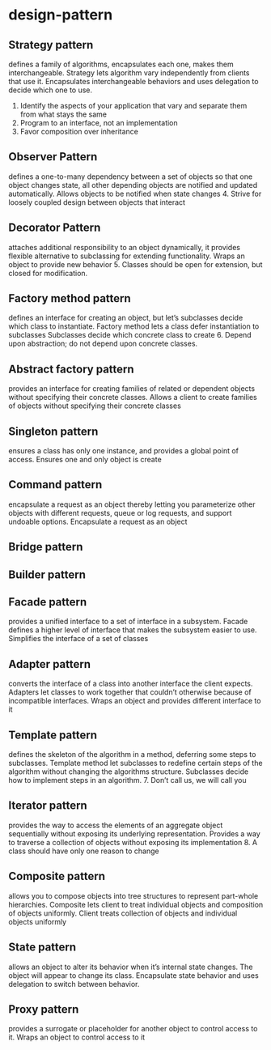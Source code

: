 # design-pattern

## Strategy pattern 
defines a family of algorithms, encapsulates each one, makes them interchangeable. Strategy lets algorithm vary independently from clients that use it.
Encapsulates interchangeable behaviors and uses delegation to decide which one to use.
1. Identify the aspects of your application that vary and separate them from what stays the same
2. Program to an interface, not an implementation
3. Favor composition over inheritance

## Observer Pattern 
defines a one-to-many dependency between a set of objects so that one object changes state, all other depending objects are notified and updated automatically.
Allows objects to be notified when state changes
4. Strive for loosely coupled design between objects that interact

## Decorator Pattern 
attaches additional responsibility to an object dynamically, it provides flexible alternative to subclassing for extending functionality.
Wraps an object to provide new behavior
5. Classes should be open for extension, but closed for modification.

## Factory method pattern 
defines an interface for creating an object, but let’s subclasses decide which class to instantiate. Factory method lets a class defer instantiation to subclasses
Subclasses decide which concrete class to create
6. Depend upon abstraction; do not depend upon concrete classes.

## Abstract factory pattern 
provides an interface for creating families of related or dependent objects without specifying their concrete classes.
Allows a client to create families of objects without specifying their concrete classes

## Singleton pattern 
ensures a class has only one instance, and provides a global point of access.
Ensures one and only object is create

## Command pattern 
encapsulate a request as an object thereby letting you parameterize other objects with different requests, queue or log requests, and support undoable options.
Encapsulate a request as an object

## Bridge pattern 

## Builder pattern 

## Facade pattern 
provides a unified interface to a set of interface in a subsystem. Facade defines a higher level of interface that makes the subsystem easier to use. 
Simplifies the interface of a set of classes

## Adapter pattern 
converts the interface of a class into another interface the client expects. Adapters let classes to work together that couldn’t otherwise because of incompatible interfaces.
Wraps an object and provides different interface to it

## Template pattern 
defines the skeleton of the algorithm in a method, deferring some steps to subclasses. Template method let subclasses to redefine certain steps of the algorithm without changing the algorithms structure.
Subclasses decide how to implement steps in an algorithm.
7. Don’t call us, we will call you

## Iterator pattern 
provides the way to access the elements of an aggregate object sequentially without exposing its underlying representation.
Provides a way to traverse a collection of objects without exposing its implementation
8. A class should have only one reason to change

## Composite pattern 
allows you to compose objects into tree structures to represent part-whole hierarchies. Composite lets client to treat individual objects and composition of objects uniformly. 
Client treats collection of objects and individual objects uniformly

## State pattern 
allows an object to alter its behavior when it’s internal state changes. The object will appear to change its class.
Encapsulate state behavior and uses delegation to switch between behavior.

## Proxy pattern 
provides a surrogate or placeholder for another object to control access to it.
Wraps an object to control access to it
